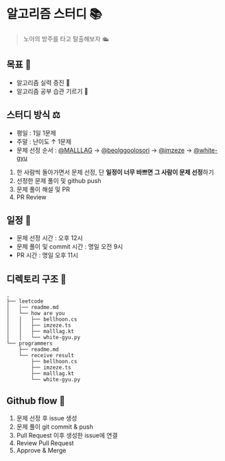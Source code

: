 # 알고리즘 스터디 📚

> 노아의 방주를 타고 탈출해보자 🛳️

## 목표 🎯

- 알고리즘 실력 증진 💪
- 알고리즘 공부 습관 기르기 🌱

## 스터디 방식 ⚖️

- 평일 : 1일 1문제
- 주말 : 난이도 &uarr; 1문제
- 문제 선정 순서 : [@MALLLAG](https://github.com/MALLLAG) &rarr; [@beolggoolosori](https://github.com/beolggoolosori) &rarr; [@imzeze](https://github.com/imzeze) &rarr; [@white-gyu](https://github.com/white-gyu)

1. 한 사람씩 돌아가면서 문제 선정, 단 **일정이 너무 바쁘면 그 사람이 문제 선정**하기
2. 선정한 문제 풀이 및 github push
3. 문제 풀이 해설 및 PR
4. PR Review

## 일정 📆

- 문제 선정 시간 : 오후 12시
- 문제 풀이 및 commit 시간 : 명일 오전 9시
- PR 시간 : 명일 오후 11시

## 디렉토리 구조 📁

```text
.
├── leetcode
│   │── readme.md
│   └── how are you
│   │   ├── bellhoon.cs
│   │   ├── imzeze.ts
│   │   ├── malllag.kt
│   │   └── white-gyu.py
└── programmers
    ├── readme.md
    └── receive result
        ├── bellhoon.cs
        ├── imzeze.ts
        ├── malllag.kt
        └── white-gyu.py

```

## Github flow 🌊

1. 문제 선정 후 issue 생성
2. 문제 풀이 git commit & push
3. Pull Request 이후 생성한 issue에 연결
3. Review Pull Request
4. Approve & Merge
